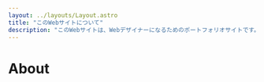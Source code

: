 ```yaml
---
layout: ../layouts/Layout.astro
title: "このWebサイトについて"
description: "このWebサイトは、Webデザイナーになるためのポートフォリオサイトです。"
---
```


<!doctype html>
<html lang="ja">
<head>
  <meta charset="UTF-8">
  <meta name="viewport" content="width=…">
  <title>About</title>
</head>
<body>

# About

</body>
</html>